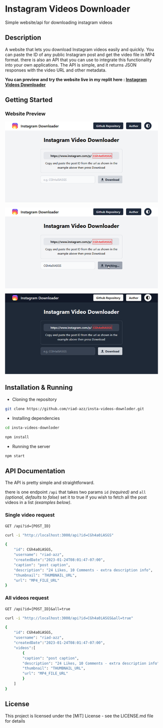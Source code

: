# Instagram Videos Downloader

Simple website/api for downloading instagram videos

## Description

A website that lets you download Instagram videos easily and quickly. You can paste the ID of any public Instagram post and get the video file in MP4 format. there is also an API that you can use to integrate this functionality into your own applications. The API is simple, and it returns JSON responses with the video URL and other metadata.

**You can preview and try the website live in my replit here : [Instagram Videos Downloader](https://insta-vids-downloder.riadazzoun.repl.co)**

## Getting Started

### Website Preview

![webpage preview image](screenshots/sc-01.png)

![webpage preview image](screenshots/sc-02.png)

![webpage preview image](screenshots/sc-03.png)

## Installation & Running

- Cloning the repository

```bash
git clone https://github.com/riad-azz/insta-videos-downloder.git
```

- Installing dependencies

```bash
cd insta-videos-downloder
```

```bash
npm install
```

- Running the server

```bash
npm start
```

## API Documentation

The API is pretty simple and straightforward.

there is one endpoint `/api` that takes two params `id` _(required)_ and `all` _(optional, defaults to false)_ set it to true if you wish to fetch all the post videos in a list _(examples below)_.

### Single video request

`GET /api?id={POST_ID}`

```bash
curl -i "http://localhost:3000/api?id=CGh4a0iASGS"
```

```bash
{
    "id": CGh4a0iASGS,
    "username": "riad-azz",
    "createdDate":"2023-01-24T08:01:47-07:00",
    "caption": "post caption",
    "description": "24 Likes, 10 Comments - extra description info",
    "thumbnail": "THUMBNAIL_URL",
    "url": "MP4_FILE_URL"
}
```

### All videos request

`GET /api?id={POST_ID}&all=true`

```bash
curl -i "http://localhost:3000/api?id=CGh4a0iASGS&all=true"
```

```bash
{
    "id": CGh4a0iASGS,
    "username": "riad-azz",
    "createdDate":"2023-01-24T08:01:47-07:00",
    "videos":[
        {
        "caption": "post caption",
        "description": "24 Likes, 10 Comments - extra description info",
        "thumbnail": "THUMBNAIL_URL",
        "url": "MP4_FILE_URL"
        }
    ]
}
```

## License

This project is licensed under the [MIT] License - see the LICENSE.md file for details
